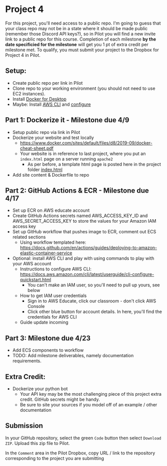 # Project 4 

For this project, you'll need access to a public repo.  I'm going to guess that your class repo may not be in a state where it should be made public (remember those Discord API keys?), so in Pilot you will find a new invite link to a public repo for this course.  Completion of each milestone **by the date specificied for the milestone** will get you 1 pt of extra credit per milestone met.  To qualify, you must submit your project to the Dropbox for Project 4 in Pilot.

## Setup:
- Create public repo per link in Pilot
- Clone repo to your working environment (you should not need to use EC2 instances).
- Install [Docker for Desktop](https://www.docker.com/products/docker-desktop) 
- Maybe: Install [AWS CLI](https://aws.amazon.com/cli/) and [configure](https://docs.aws.amazon.com/cli/latest/userguide/cli-configure-quickstart.html)

## Part 1: Dockerize it - Milestone due 4/9
- Setup public repo via link in Pilot
- Dockerize your website and test locally
    - https://www.docker.com/sites/default/files/d8/2019-09/docker-cheat-sheet.pdf
    - Your website is in reference to last project, where you put an `index.html` page on a server running `apache2`
        - As per before, a template html page is posted here in the project folder [index.html](index.html) 
- Add site content & Dockerfile to repo

## Part 2: GitHub Actions & ECR - Milestone due 4/17
- Set up ECR on AWS educate account
- Create GitHub Actions secrets named AWS_ACCESS_KEY_ID and AWS_SECRET_ACCESS_KEY to store the values for your Amazon IAM access key
- Set up GitHub workflow that pushes image to ECR, comment out ECS related sections
    - Using workflow templated here: https://docs.github.com/en/actions/guides/deploying-to-amazon-elastic-container-service
- Optional: install AWS CLI and play with using commands to play with your AWS account
    - Instructions to configure AWS CLI: https://docs.aws.amazon.com/cli/latest/userguide/cli-configure-quickstart.html
        - You can't make an IAM user, so you'll need to pull up yours, see below
    - How to get IAM user credentials
        - Sign in to AWS Educate, click our classroom - don't click AWS Console
        - Click other blue button for account details.  In here, you'll find the credentials for AWS CLI
    - Guide update incoming

## Part 3: Milestone due 4/23
- Add ECS components to workflow
- TODO: Add milestone deliverables, namely documentation requirements.

## Extra Credit:
- Dockerize your python bot
    - Your API key may be the most challenging piece of this project extra credit.  GitHub secrets might be handy.
    - Be sure to site your sources if you model off of an example / other documentation

## Submission

In your GitHub repository, select the green `Code` button then select `Download ZIP`. Upload this zip file to Pilot.

In the `Comment` area in the Pilot Dropbox, copy URL / link to the repository corresponding to the project you are submitting
